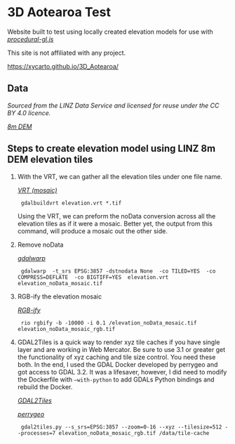 # 3D Aotearoa Test 
Website built to test using locally created elevation models for use with *[procedural-gl.js](https://github.com/felixpalmer/procedural-gl-js)*

This site is not affiliated with any project.

https://xycarto.github.io/3D_Aotearoa/

## Data
<em> Sourced from the LINZ Data Service and licensed for reuse under the CC BY 4.0 licence. </em>

*[8m DEM](https://data.linz.govt.nz/layer/51768-nz-8m-digital-elevation-model-2012/)*

## Steps to create elevation model using LINZ 8m DEM elevation tiles

1. With the VRT, we can gather all the elevation tiles under one file name.  

    *[VRT (mosaic)](https://gdal.org/programs/gdalbuildvrt.html)*

	    gdalbuildvrt elevation.vrt *.tif
	
	Using the VRT, we can preform the noData conversion across all the elevation tiles as if it were a mosaic.  Better yet, the output from this command, will produce a mosaic out the other side.

2. Remove noData

    *[gdalwarp](https://gdal.org/programs/gdalwarp.html)*

	    gdalwarp  -t_srs EPSG:3857 -dstnodata None  -co TILED=YES  -co COMPRESS=DEFLATE  -co BIGTIFF=YES  elevation.vrt elevation_noData_mosaic.tif

3. RGB-ify the elevation mosaic

    *[RGB-ify](https://github.com/mapbox/rio-rgbify)*

	    rio rgbify -b -10000 -i 0.1 /elevation_noData_mosaic.tif elevation_noData_mosaic_rgb.tif

4. GDAL2Tiles is a quick way to render xyz tile caches if you have single layer and are working in Web Mercator.  Be sure to use 3.1 or greater get the functionality of xyz caching and tile size control.  You need these both.  In the end, I used the GDAL Docker developed by perrygeo and got access to GDAL 3.2.  It was a lifesaver, however, I did need to modify the Dockerfile with ``—with-python`` to add GDALs Python bindings and rebuild the Docker.

    *[GDAL2Tiles](https://gdal.org/programs/gdal2tiles.html)*

    *[perrygeo](https://github.com/perrygeo/docker-gdal-base)*

	    gdal2tiles.py --s_srs=EPSG:3857 --zoom=0-16 --xyz --tilesize=512 --processes=7 elevation_noData_mosaic_rgb.tif /data/tile-cache
